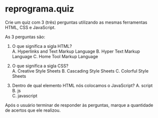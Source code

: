 # reprograma.quiz
 Crie um quiz com 3 (três) perguntas utilizando as mesmas ferramentas HTML, CSS e JavaScript.  
 
 As 3 perguntas são:  
 
 1. O que significa a sigla HTML?  
 A. Hyperlinks and Text Markup Language 
 B. Hyper Text Markup Language 
 C. Home Tool Markup Language  
 
 2. O que significa a sigla CSS?  
 A. Creative Style Sheets 
 B. Cascading Style Sheets 
 C. Colorful Style Sheets  
 
 3. Dentro de qual elemento HTML nós colocamos o JavaScript?
 A. script  
 B. js  
 C. javascript  
 
 Após o usuário terminar de responder às perguntas, marque a quantidade de acertos que ele realizou.
